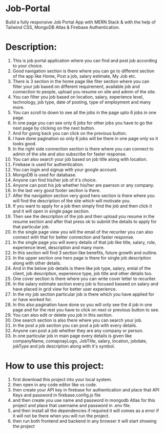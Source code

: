 # Job-Portal
Build a fully responsive Job Portal App with MERN Stack & with the help of  Tailwind CSS, MongoDB Atlas & Firebase Authentication.

# Description:

1. This is job portal application where you can find and post job according to your choice.
2. Good navigation section is there where you can go to different section of the app like Home, Post a job, salary estimate, My Job etc.
3. There is 3 section in the home page like fiter section where you can filter your job based on different requirement, available job and connection to people, upload you resume on site and admin of the site.
4. You can filter you job based on location, salary, experience level, technology, job type, date of posting, type of employment and many more.
5. You can scroll to down to see all the jobs in the page upto 6 jobs in one page.
6. In one page you can see only 6 jobs for other jobs you have to go the next page by clicking on the next button.
7. And for going back you can click on the previous button.
8. I have done pagination so only 6 jobs will be there in one page only so it looks good.
9. In the right side connection section is there where you can connect to admin of the site and also subscribe for faster response.
10. You can also search your job based on job title along with location.
11. Firebase is used for authentication.
12. You can login and signup with your google account.
13. MongoDB is used for database.
14. Anyone can find his/her job of it's choice.
15. Anyone can post his job whether his/her are paerson or any company.
16. In the last very good footer section is there.
17. After the navigation section very good hero section is there where you will find the description of the site which will motivate you.
18. If you want to apply for a job then simply find the job and then click it and it will open in single page section.
19. Then see the description of the job and then upload you resume in the resume section and after that press ok to submit the details to apply for that particular job.
20. In the single page view you will the email of the recuriter you can also connect with that for better connection and faster response.
21. In the single page you will every details of that job like title, salary, role, experience level, description and many more.
22. In this section will find 3 section like benefits, future growth and outline.
23. In the upper section one hero page is there for single job description along with other details.
24. And in the below job details is there like job type, salary, emial of the client, job description, experience type, job title and other details too.
25. One cover section is there where you can write cover letter to recuriter.
26. In the salary estimate section every job is focused baseed on salary and have placed in grid view for better user experience.
27. In the my job section particular job is there which you have applied for or have worked for.
28. In this also pagination have done so you will only see the 4 job in one page and for the rest you have to click on next or previous button to see.
29. You can also edit or delete you job in this section.
30. One search section is also there where you can search your job.
31. In the post a job section you can post a job with every details.
32. Anyone can post a job whether they are any company or person.
33. In one particular job in main page every details is given like companyName, comapnayLogo, JobTitle, salary, location, jobdate, jobType and job description along with it's symbol. 
 




# How to use this project:

1. first download this project into your local system.
2. then open in any code editor like vs code.
3. then create your API key in firebase for authentication and place that API Keys and password in firebase.config.js file
4. and then create you use name and password in mongodb Atlas for this project and place that username and password in .env file.
5. and then install all the dependencies if required it will comes as a error if it will not be there when you will run the project.
6. then run both frontend and backend in any browser it will start showing the project
